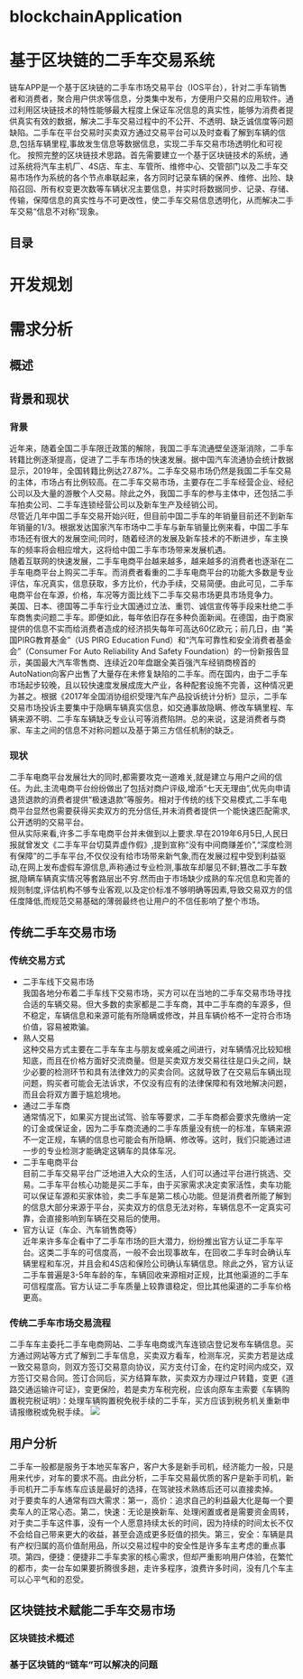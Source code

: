 # blockchainApplication
基于区块链的二手车交易系统
========================
链车APP是一个基于区块链的二手车市场交易平台（IOS平台），针对二手车销售者和消费者，聚合用户供求等信息，分类集中发布，方便用户交易的应用软件。通过利用区块链技术的特性能够最大程度上保证车况信息的真实性，能够为消费者提供真实有效的数据，解决二手车交易过程中的不公开、不透明、缺乏诚信度等问题缺陷。二手车在平台交易时买卖双方通过交易平台可以及时查看了解到车辆的信息,包括车辆里程,事故发生信息等数据信息，实现二手车交易市场透明化和可视化。
按照完整的区块链技术思路。首先需要建立一个基于区块链技术的系统，通过系统将汽车主机厂、4S店、车主、车管所、维修中心、交管部门以及二手车交易市场作为系统的各个节点串联起来，各方同时记录车辆的保养、维修、出险、缺陷召回、所有权变更次数等车辆状况主要信息，并实时将数据同步、记录、存储、传输，保障信息的真实性与不可更改性，使二手车交易信息透明化，从而解决二手车交易“信息不对称”现象。

目录
---

# 开发规划<br>
# 需求分析<br>
## 概述<br>
## 背景和现状<br>
### 背景<br>
近年来，随着全国二手车限迁政策的解除，我国二手车流通壁垒逐渐消除，二手车转籍比例逐渐提高，促进了二手车市场的快速发展。据中国汽车流通协会统计数据显示，2019年，全国转籍比例达27.87%。二手车交易市场仍然是我国二手车交易的主体，市场占有比例较高。在二手车交易市场，主要存在二手车经营企业、经纪公司以及大量的游散个人交易。除此之外，我国二手车的参与主体中，还包括二手车拍卖公司、二手车连锁经营公司以及新车生产及经销公司。<br>
尽管近几年中国二手车交易开始兴旺，但目前中国二手车的年销量目前还不到新车年销量的1/3。根据发达国家汽车市场中二手车与新车销量比例来看，中国二手车市场还有很大的发展空间;同时，随着经济的发展及新车技术的不断进步，车主换车的频率将会相应增大，这将给中国二手车市场带来发展机遇。<br>
随着互联网的快速发展，二手车电商平台越来越多，越来越多的消费者也逐渐在二手车电商平台上购买二手车。而消费者看重的二手车电商平台的功能大多数是专业评估，车况真实，信息获取，多方比价，代办手续，交易简便。由此可见，二手车电商平台在车源，价格，车况等方面比线下二手车交易市场更具市场竞争力。<br>
美国、日本、德国等二手车行业大国通过立法、重罚、诚信宣传等手段来杜绝二手车商售卖问题二手车。即便如此，每年依旧存在多种负面新闻。在德国，由于商家提供的信息不实而给消费者造成的经济损失每年可高达60亿欧元；前几日，由 “美国PIRG教育基金”（US PIRG Education Fund）和“汽车可靠性和安全消费者基金会”（Consumer For Auto Reliability And Safety Foundation）的一份新报告显示，美国最大汽车零售商、连续近20年盘踞全美百强汽车经销商榜首的AutoNation向客户出售了大量存在未修复缺陷的二手车。而在国内，由于二手车市场起步较晚，且以较快速度发展成庞大产业，各种配套设施不完善，这种情况更为甚之。根据《2017年全国消协组织受理汽车产品投诉统计分析》显示，二手车交易市场投诉主要集中于隐瞒车辆真实信息，如交通事故隐瞒、修改车辆里程、车辆来源不明、二手车车辆缺乏专业认可等消费陷阱。总的来说，这是消费者与商家、车主之间的信息不对称问题以及基于第三方信任机制的缺乏。<br>
### 现状<br>
二手车电商平台发展壮大的同时,都需要攻克一道难关,就是建立与用户之间的信任。为此,主流电商平台纷纷做出了包括对商户评级,增添“七天无理由”,优先向申请退货退款的消费者提供“极速退款”等服务。相对于传统的线下交易模式,二手车电商平台显然也需要获得买卖双方的充分信任,并未消费者提供一个能快速匹配需求,公开透明的交易平台。<br>
但从实际来看,许多二手车电商平台并未做到以上要求.早在2019年6月5日,人民日报就曾发文《二手车平台切莫弄虚作假》,提到宣称“没有中间商赚差价”,“深度检测有保障”的二手车平台,不仅仅没有给市场带来新气象,而在发展过程中受到利益驱动,在网上发布虚假车源信息,声称通过专业检测,事故车却屡见不鲜;篡改二手车数据,隐瞒车辆真实情况等套路层出不穷.然而由于市场缺少成熟的车况信息和完善的规则制度,评估机构不够专业客观,以及定价标准不够明确等因素,导致交易双方的信任度降低,而规范交易基础的薄弱最终也让用户的不信任影响了整个市场。
## 传统二手车交易市场<br>
### 传统交易方式<br>
- 二手车线下交易市场<br>
我国各地分布着二手车线下交易市场，买方可以在当地的二手车交易市场寻找合适的车辆交易。但大多数的卖家都是二手车商，其中二手车商的车源多，但不稳定，车辆信息和来源可能有所隐瞒或修改，并且车辆价格不一定符合市场价值，容易被欺骗。
- 熟人交易<br>
这种交易方式主要在二手车车主与朋友或亲戚之间进行，对车辆情况比较知根知底，而且在价格方面好交流商量。但是买卖双方发交易往往是口头之间，缺少必要的检测环节和具有法律效力的买卖合同。这就导致了在交易后车辆出现问题，购买者可能会无法诉求，不仅没有应有的法律保障和有效地解决问题，而且会将双方置于尴尬境地。
- 通过二手车商<br>
通常情况下，如果买方提出试驾、验车等要求，二手车商都会要求先缴纳一定的订金或保证金，因为二手车商流通的二手车质量没有统一的标准，车辆来源不一定正规，车辆的信息也可能会有所隐瞒、修改等。这时，我们只能通过进一步的专业检测才能确定这辆车的具体车况。
- 二手车电商平台<br>
目前二手车交易平台广泛地进入大众的生活，人们可以通过平台进行挑选、交易。二手车平台核心功能是买二手车，由于买家需求决定卖家活性，卖车功能可以保证车源和买家体验，卖二手车是第二核心功能。但是消费者所能了解到的信息大部分来源于平台，买卖双方的信息无法对称，车辆信息不一定真实可靠，会直接影响到车辆在交易后的使用。
- 官方认证（车企、汽车销售商等）<br>
近年来许多车企看中了二手车市场的巨大潜力，纷纷推出官方认证二手车平台。这类二手车的可信度高，一般不会出现事故车，在回收二手车时会确认车辆里程和车况，并且会和4S店和保险公司确认车辆信息。除此之外，官方认证二手车普遍是3-5年车龄的车，车辆回收来源相对正规，比其他渠道的二手车可信程度高。官方认证二手车质量上较靠谱稳定，但比其他渠道的二手车价格更高。<br>
### 传统二手车市场交易流程<br>
二手车车主委托二手车电商网站、二手车电商或汽车连锁店登记发布车辆信息。买方通过网站等方式了解到二手车信息，买卖双方看车，检测车况，买卖方若是达成一致交易意向，则双方签订交易意向协议，买方支付订金，在约定时间内成交，双方签订交易合同。签订合同后，买方结算车款，买卖双方办理过户转籍，变更《道路交通运输许可证》，变更保险，若是卖方车税完税，应该向原车主索要《车辆购置税完税证明》：处理车辆购置税免税手续的二手车，买方应该到税务机关重新申请报缴税或免税手续。
![](https://ae06.alicdn.com/kf/Hdf312e01485f4dbb90d5e3f164fd88d8E.png)
## 用户分析
二手车一般都是服务于本地买车客户，客户大多是新手司机，经济能力一般，只是用来代步，对车的要求不高。由此分析，二手车交易最优质的客户是新手司机，新手司机开二手车练车应该是最好的选择，在驾驶技术熟练后还可以直接卖掉。<br>
对于要卖车的人通常有四大需求：第一，高价：追求自己的利益最大化是每一个要卖车人的正常心态。第二，快速：无论是换新车、处理闲置或者是需要资金周转，对于卖二手车这件事，没有一个人愿意持续太长的时间，因为持续的时间太长不仅不会给自己带来更大的收益，甚至会造成更多贬值的损失。第三，安全：车辆是具有产权归属的高价值耐用品，所以交易过程中的安全性是许多车主考虑的重点事项。第四，便捷：便捷非二手车卖家的核心需求，但却严重影响用户体验，在繁忙的都市，卖一台车如果要折腾很多趟，走许多程序，浪费许多时间，没有几个车主可以心平气和的忍受。
## 区块链技术赋能二手车交易市场<br>
### 区块链技术概述<br>
### 基于区块链的“链车”可以解决的问题<br>

